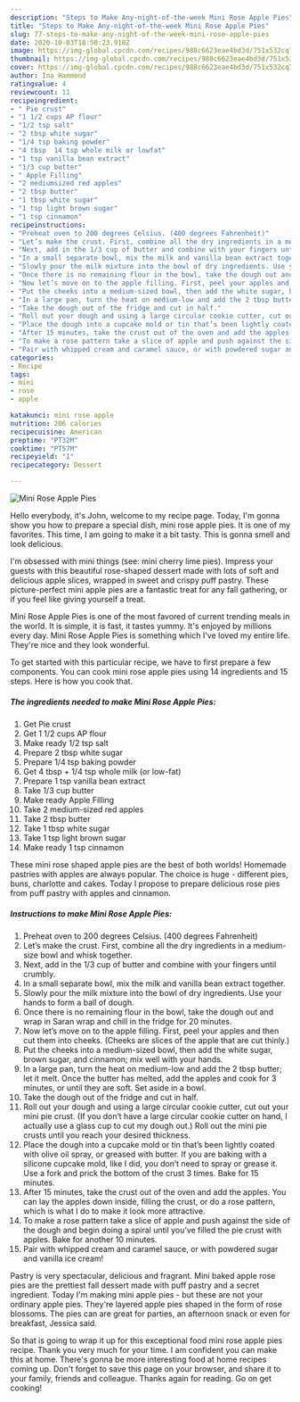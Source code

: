 ```yaml
---
description: "Steps to Make Any-night-of-the-week Mini Rose Apple Pies"
title: "Steps to Make Any-night-of-the-week Mini Rose Apple Pies"
slug: 77-steps-to-make-any-night-of-the-week-mini-rose-apple-pies
date: 2020-10-03T18:50:23.918Z
image: https://img-global.cpcdn.com/recipes/988c6623eae4bd3d/751x532cq70/mini-rose-apple-pies-recipe-main-photo.jpg
thumbnail: https://img-global.cpcdn.com/recipes/988c6623eae4bd3d/751x532cq70/mini-rose-apple-pies-recipe-main-photo.jpg
cover: https://img-global.cpcdn.com/recipes/988c6623eae4bd3d/751x532cq70/mini-rose-apple-pies-recipe-main-photo.jpg
author: Ina Hammond
ratingvalue: 4
reviewcount: 11
recipeingredient:
- " Pie crust"
- "1 1/2 cups AP flour"
- "1/2 tsp salt"
- "2 tbsp white sugar"
- "1/4 tsp baking powder"
- "4 tbsp  14 tsp whole milk or lowfat"
- "1 tsp vanilla bean extract"
- "1/3 cup butter"
- " Apple Filling"
- "2 mediumsized red apples"
- "2 tbsp butter"
- "1 tbsp white sugar"
- "1 tsp light brown sugar"
- "1 tsp cinnamon"
recipeinstructions:
- "Preheat oven to 200 degrees Celsius. (400 degrees Fahrenheit)"
- "Let’s make the crust. First, combine all the dry ingredients in a medium-size bowl and whisk together."
- "Next, add in the 1/3 cup of butter and combine with your fingers until crumbly."
- "In a small separate bowl, mix the milk and vanilla bean extract together."
- "Slowly pour the milk mixture into the bowl of dry ingredients. Use your hands to form a ball of dough."
- "Once there is no remaining flour in the bowl, take the dough out and wrap in Saran wrap and chill in the fridge for 20 minutes."
- "Now let’s move on to the apple filling. First, peel your apples and then cut them into cheeks. (Cheeks are slices of the apple that are cut thinly.)"
- "Put the cheeks into a medium-sized bowl, then add the white sugar, brown sugar, and cinnamon; mix well with your hands."
- "In a large pan, turn the heat on medium-low and add the 2 tbsp butter; let it melt. Once the butter has melted, add the apples and cook for 3 minutes, or until they are soft. Set aside in a bowl."
- "Take the dough out of the fridge and cut in half."
- "Roll out your dough and using a large circular cookie cutter, cut out your mini pie crust. (If you don’t have a large circular cookie cutter on hand, I actually use a glass cup to cut my dough out.) Roll out the mini pie crusts until you reach your desired thickness."
- "Place the dough into a cupcake mold or tin that’s been lightly coated with olive oil spray, or greased with butter. If you are baking with a silicone cupcake mold, like I did, you don’t need to spray or grease it. Use a fork and prick the bottom of the crust 3 times. Bake for 15 minutes."
- "After 15 minutes, take the crust out of the oven and add the apples. You can lay the apples down inside, filling the crust, or do a rose pattern, which is what I do to make it look more attractive."
- "To make a rose pattern take a slice of apple and push against the side of the dough and begin doing a spiral until you’ve filled the pie crust with apples. Bake for another 10 minutes."
- "Pair with whipped cream and caramel sauce, or with powdered sugar and vanilla ice cream!"
categories:
- Recipe
tags:
- mini
- rose
- apple

katakunci: mini rose apple 
nutrition: 206 calories
recipecuisine: American
preptime: "PT32M"
cooktime: "PT57M"
recipeyield: "1"
recipecategory: Dessert

---
```



![Mini Rose Apple Pies](https://img-global.cpcdn.com/recipes/988c6623eae4bd3d/751x532cq70/mini-rose-apple-pies-recipe-main-photo.jpg)

Hello everybody, it's John, welcome to my recipe page. Today, I'm gonna show you how to prepare a special dish, mini rose apple pies. It is one of my favorites. This time, I am going to make it a bit tasty. This is gonna smell and look delicious.

I&#39;m obsessed with mini things (see: mini cherry lime pies). Impress your guests with this beautiful rose-shaped dessert made with lots of soft and delicious apple slices, wrapped in sweet and crispy puff pastry. These picture-perfect mini apple pies are a fantastic treat for any fall gathering, or if you feel like giving yourself a treat.

Mini Rose Apple Pies is one of the most favored of current trending meals in the world. It is simple, it is fast, it tastes yummy. It's enjoyed by millions every day. Mini Rose Apple Pies is something which I've loved my entire life. They're nice and they look wonderful.


To get started with this particular recipe, we have to first prepare a few components. You can cook mini rose apple pies using 14 ingredients and 15 steps. Here is how you cook that.

<!--inarticleads1-->

##### The ingredients needed to make Mini Rose Apple Pies:

1. Get  Pie crust
1. Get 1 1/2 cups AP flour
1. Make ready 1/2 tsp salt
1. Prepare 2 tbsp white sugar
1. Prepare 1/4 tsp baking powder
1. Get 4 tbsp + 1/4 tsp whole milk (or low-fat)
1. Prepare 1 tsp vanilla bean extract
1. Take 1/3 cup butter
1. Make ready  Apple Filling
1. Take 2 medium-sized red apples
1. Take 2 tbsp butter
1. Take 1 tbsp white sugar
1. Take 1 tsp light brown sugar
1. Make ready 1 tsp cinnamon


These mini rose shaped apple pies are the best of both worlds! Homemade pastries with apples are always popular. The choice is huge - different pies, buns, charlotte and cakes. Today I propose to prepare delicious rose pies from puff pastry with apples and cinnamon. 

<!--inarticleads2-->

##### Instructions to make Mini Rose Apple Pies:

1. Preheat oven to 200 degrees Celsius. (400 degrees Fahrenheit)
1. Let’s make the crust. First, combine all the dry ingredients in a medium-size bowl and whisk together.
1. Next, add in the 1/3 cup of butter and combine with your fingers until crumbly.
1. In a small separate bowl, mix the milk and vanilla bean extract together.
1. Slowly pour the milk mixture into the bowl of dry ingredients. Use your hands to form a ball of dough.
1. Once there is no remaining flour in the bowl, take the dough out and wrap in Saran wrap and chill in the fridge for 20 minutes.
1. Now let’s move on to the apple filling. First, peel your apples and then cut them into cheeks. (Cheeks are slices of the apple that are cut thinly.)
1. Put the cheeks into a medium-sized bowl, then add the white sugar, brown sugar, and cinnamon; mix well with your hands.
1. In a large pan, turn the heat on medium-low and add the 2 tbsp butter; let it melt. Once the butter has melted, add the apples and cook for 3 minutes, or until they are soft. Set aside in a bowl.
1. Take the dough out of the fridge and cut in half.
1. Roll out your dough and using a large circular cookie cutter, cut out your mini pie crust. (If you don’t have a large circular cookie cutter on hand, I actually use a glass cup to cut my dough out.) Roll out the mini pie crusts until you reach your desired thickness.
1. Place the dough into a cupcake mold or tin that’s been lightly coated with olive oil spray, or greased with butter. If you are baking with a silicone cupcake mold, like I did, you don’t need to spray or grease it. Use a fork and prick the bottom of the crust 3 times. Bake for 15 minutes.
1. After 15 minutes, take the crust out of the oven and add the apples. You can lay the apples down inside, filling the crust, or do a rose pattern, which is what I do to make it look more attractive.
1. To make a rose pattern take a slice of apple and push against the side of the dough and begin doing a spiral until you’ve filled the pie crust with apples. Bake for another 10 minutes.
1. Pair with whipped cream and caramel sauce, or with powdered sugar and vanilla ice cream!


Pastry is very spectacular, delicious and fragrant. Mini baked apple rose pies are the prettiest fall dessert made with puff pastry and a secret ingredient. Today I&#39;m making mini apple pies - but these are not your ordinary apple pies. They&#39;re layered apple pies shaped in the form of rose blossoms. The pies can are great for parties, an afternoon snack or even for breakfast, Jessica said. 

So that is going to wrap it up for this exceptional food mini rose apple pies recipe. Thank you very much for your time. I am confident you can make this at home. There's gonna be more interesting food at home recipes coming up. Don't forget to save this page on your browser, and share it to your family, friends and colleague. Thanks again for reading. Go on get cooking!
